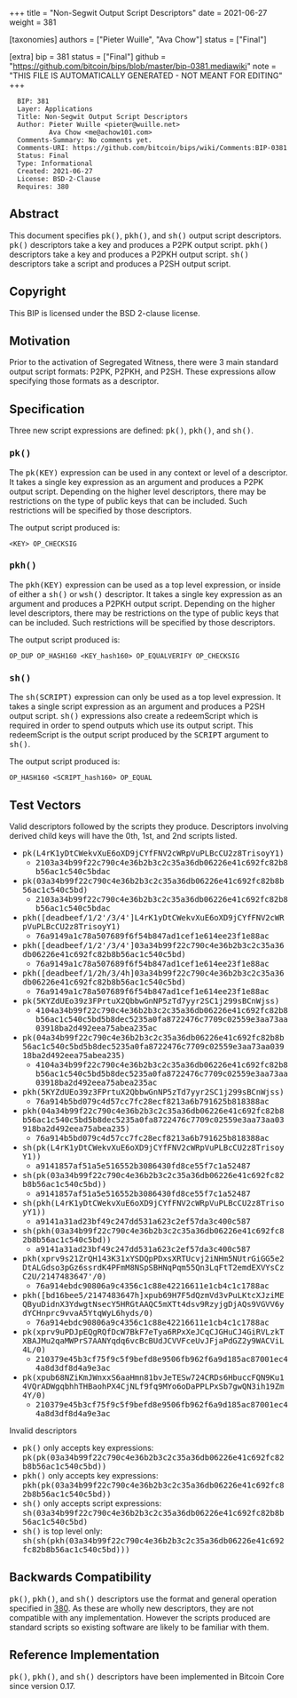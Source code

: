 
+++
title = "Non-Segwit Output Script Descriptors"
date = 2021-06-27
weight = 381

[taxonomies]
authors = ["Pieter Wuille", "Ava Chow"]
status = ["Final"]

[extra]
bip = 381
status = ["Final"]
github = "https://github.com/bitcoin/bips/blob/master/bip-0381.mediawiki"
note = "THIS FILE IS AUTOMATICALLY GENERATED - NOT MEANT FOR EDITING"
+++

```
  BIP: 381
  Layer: Applications
  Title: Non-Segwit Output Script Descriptors
  Author: Pieter Wuille <pieter@wuille.net>
          Ava Chow <me@achow101.com>
  Comments-Summary: No comments yet.
  Comments-URI: https://github.com/bitcoin/bips/wiki/Comments:BIP-0381
  Status: Final
  Type: Informational
  Created: 2021-06-27
  License: BSD-2-Clause
  Requires: 380
```

<h2>Abstract</h2>


This document specifies <tt>pk()</tt>, <tt>pkh()</tt>, and <tt>sh()</tt> output script descriptors.
<tt>pk()</tt> descriptors take a key and produces a P2PK output script.
<tt>pkh()</tt> descriptors take a key and produces a P2PKH output script.
<tt>sh()</tt> descriptors take a script and produces a P2SH output script.

<h2>Copyright</h2>


This BIP is licensed under the BSD 2-clause license.

<h2>Motivation</h2>


Prior to the activation of Segregated Witness, there were 3 main standard output script formats: P2PK, P2PKH, and P2SH.
These expressions allow specifying those formats as a descriptor.

<h2>Specification</h2>


Three new script expressions are defined: <tt>pk()</tt>, <tt>pkh()</tt>, and <tt>sh()</tt>.

<h3><tt>pk()</tt></h3>


The <tt>pk(KEY)</tt> expression can be used in any context or level of a descriptor.
It takes a single key expression as an argument and produces a P2PK output script.
Depending on the higher level descriptors, there may be restrictions on the type of public keys that can be included.
Such restrictions will be specified by those descriptors.

The output script produced is:
```
<KEY> OP_CHECKSIG
```

<h3><tt>pkh()</tt></h3>


The <tt>pkh(KEY)</tt> expression can be used as a top level expression, or inside of either a <tt>sh()</tt> or <tt>wsh()</tt> descriptor.
It takes a single key expression as an argument and produces a P2PKH output script.
Depending on the higher level descriptors, there may be restrictions on the type of public keys that can be included.
Such restrictions will be specified by those descriptors.

The output script produced is:
```
OP_DUP OP_HASH160 <KEY_hash160> OP_EQUALVERIFY OP_CHECKSIG
```

<h3><tt>sh()</tt></h3>


The <tt>sh(SCRIPT)</tt> expression can only be used as a top level expression.
It takes a single script expression as an argument and produces a P2SH output script.
<tt>sh()</tt> expressions also create a redeemScript which is required in order to spend outputs which use its output script.
This redeemScript is the output script produced by the <tt>SCRIPT</tt> argument to <tt>sh()</tt>.

The output script produced is:
```
OP_HASH160 <SCRIPT_hash160> OP_EQUAL
```

<h2>Test Vectors</h2>


Valid descriptors followed by the scripts they produce. Descriptors involving derived child keys will have the 0th, 1st, and 2nd scripts listed.

*  <tt>pk(L4rK1yDtCWekvXuE6oXD9jCYfFNV2cWRpVuPLBcCU2z8TrisoyY1)</tt>
    *  <tt>2103a34b99f22c790c4e36b2b3c2c35a36db06226e41c692fc82b8b56ac1c540c5bdac</tt>
*  <tt>pk(03a34b99f22c790c4e36b2b3c2c35a36db06226e41c692fc82b8b56ac1c540c5bd)</tt>
    *  <tt>2103a34b99f22c790c4e36b2b3c2c35a36db06226e41c692fc82b8b56ac1c540c5bdac</tt>
*  <tt>pkh([deadbeef/1/2'/3/4']L4rK1yDtCWekvXuE6oXD9jCYfFNV2cWRpVuPLBcCU2z8TrisoyY1)</tt>
    *  <tt>76a9149a1c78a507689f6f54b847ad1cef1e614ee23f1e88ac</tt>
*  <tt>pkh([deadbeef/1/2'/3/4']03a34b99f22c790c4e36b2b3c2c35a36db06226e41c692fc82b8b56ac1c540c5bd)</tt>
    *  <tt>76a9149a1c78a507689f6f54b847ad1cef1e614ee23f1e88ac</tt>
*  <tt>pkh([deadbeef/1/2h/3/4h]03a34b99f22c790c4e36b2b3c2c35a36db06226e41c692fc82b8b56ac1c540c5bd)</tt>
    *  <tt>76a9149a1c78a507689f6f54b847ad1cef1e614ee23f1e88ac</tt>
*  <tt>pk(5KYZdUEo39z3FPrtuX2QbbwGnNP5zTd7yyr2SC1j299sBCnWjss)</tt>
    *  <tt>4104a34b99f22c790c4e36b2b3c2c35a36db06226e41c692fc82b8b56ac1c540c5bd5b8dec5235a0fa8722476c7709c02559e3aa73aa03918ba2d492eea75abea235ac</tt>
*  <tt>pk(04a34b99f22c790c4e36b2b3c2c35a36db06226e41c692fc82b8b56ac1c540c5bd5b8dec5235a0fa8722476c7709c02559e3aa73aa03918ba2d492eea75abea235)</tt>
    *  <tt>4104a34b99f22c790c4e36b2b3c2c35a36db06226e41c692fc82b8b56ac1c540c5bd5b8dec5235a0fa8722476c7709c02559e3aa73aa03918ba2d492eea75abea235ac</tt>
*  <tt>pkh(5KYZdUEo39z3FPrtuX2QbbwGnNP5zTd7yyr2SC1j299sBCnWjss)</tt>
    *  <tt>76a914b5bd079c4d57cc7fc28ecf8213a6b791625b818388ac</tt>
*  <tt>pkh(04a34b99f22c790c4e36b2b3c2c35a36db06226e41c692fc82b8b56ac1c540c5bd5b8dec5235a0fa8722476c7709c02559e3aa73aa03918ba2d492eea75abea235)</tt>
    *  <tt>76a914b5bd079c4d57cc7fc28ecf8213a6b791625b818388ac</tt>
*  <tt>sh(pk(L4rK1yDtCWekvXuE6oXD9jCYfFNV2cWRpVuPLBcCU2z8TrisoyY1))</tt>
    *  <tt>a9141857af51a5e516552b3086430fd8ce55f7c1a52487</tt>
*  <tt>sh(pk(03a34b99f22c790c4e36b2b3c2c35a36db06226e41c692fc82b8b56ac1c540c5bd))</tt>
    *  <tt>a9141857af51a5e516552b3086430fd8ce55f7c1a52487</tt>
*  <tt>sh(pkh(L4rK1yDtCWekvXuE6oXD9jCYfFNV2cWRpVuPLBcCU2z8TrisoyY1))</tt>
    *  <tt>a9141a31ad23bf49c247dd531a623c2ef57da3c400c587</tt>
*  <tt>sh(pkh(03a34b99f22c790c4e36b2b3c2c35a36db06226e41c692fc82b8b56ac1c540c5bd))</tt>
    *  <tt>a9141a31ad23bf49c247dd531a623c2ef57da3c400c587</tt>
*  <tt>pkh(xprv9s21ZrQH143K31xYSDQpPDxsXRTUcvj2iNHm5NUtrGiGG5e2DtALGdso3pGz6ssrdK4PFmM8NSpSBHNqPqm55Qn3LqFtT2emdEXVYsCzC2U/2147483647'/0)</tt>
    *  <tt>76a914ebdc90806a9c4356c1c88e42216611e1cb4c1c1788ac</tt>
*  <tt>pkh([bd16bee5/2147483647h]xpub69H7F5dQzmVd3vPuLKtcXJziMEQByuDidnX3YdwgtNsecY5HRGtAAQC5mXTt4dsv9RzyjgDjAQs9VGVV6ydYCHnprc9vvaA5YtqWyL6hyds/0)</tt>
    *  <tt>76a914ebdc90806a9c4356c1c88e42216611e1cb4c1c1788ac</tt>
*  <tt>pk(xprv9uPDJpEQgRQfDcW7BkF7eTya6RPxXeJCqCJGHuCJ4GiRVLzkTXBAJMu2qaMWPrS7AANYqdq6vcBcBUdJCVVFceUvJFjaPdGZ2y9WACViL4L/0)</tt>
    *  <tt>210379e45b3cf75f9c5f9befd8e9506fb962f6a9d185ac87001ec44a8d3df8d4a9e3ac</tt>
*  <tt>pk(xpub68NZiKmJWnxxS6aaHmn81bvJeTESw724CRDs6HbuccFQN9Ku14VQrADWgqbhhTHBaohPX4CjNLf9fq9MYo6oDaPPLPxSb7gwQN3ih19Zm4Y/0)</tt>
    *  <tt>210379e45b3cf75f9c5f9befd8e9506fb962f6a9d185ac87001ec44a8d3df8d4a9e3ac</tt>


Invalid descriptors

*  <tt>pk()</tt> only accepts key expressions: <tt>pk(pk(03a34b99f22c790c4e36b2b3c2c35a36db06226e41c692fc82b8b56ac1c540c5bd))</tt>
*  <tt>pkh()</tt> only accepts key expressions: <tt>pkh(pk(03a34b99f22c790c4e36b2b3c2c35a36db06226e41c692fc82b8b56ac1c540c5bd))</tt>
*  <tt>sh()</tt> only accepts script expressions: <tt>sh(03a34b99f22c790c4e36b2b3c2c35a36db06226e41c692fc82b8b56ac1c540c5bd)</tt>
*  <tt>sh()</tt> is top level only: <tt>sh(sh(pkh(03a34b99f22c790c4e36b2b3c2c35a36db06226e41c692fc82b8b56ac1c540c5bd)))</tt>


<h2>Backwards Compatibility</h2>


<tt>pk()</tt>, <tt>pkh()</tt>, and <tt>sh()</tt> descriptors use the format and general operation specified in <a href="/380" target="_blank">380</a>.
As these are wholly new descriptors, they are not compatible with any implementation.
However the scripts produced are standard scripts so existing software are likely to be familiar with them.

<h2>Reference Implementation</h2>


<tt>pk()</tt>, <tt>pkh()</tt>, and <tt>sh()</tt> descriptors have been implemented in Bitcoin Core since version 0.17.
